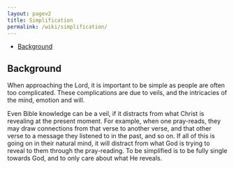 ```yaml
---
layout: pagev2
title: Simplification
permalink: /wiki/simplification/
---
```

- [Background](#background)

## Background

When approaching the Lord, it is important to be simple as people are often too complicated. These complications are due to veils, and the intricacies of the mind, emotion and will.

Even Bible knowledge can be a veil, if it distracts from what Christ is revealing at the present moment. For example, when one pray-reads, they may draw connections from that verse to another verse, and that other verse to a message they listened to in the past, and so on. If all of this is going on in their natural mind, it will distract from what God is trying to reveal to them through the pray-reading. To be simplified is to be fully single towards God, and to only care about what He reveals.